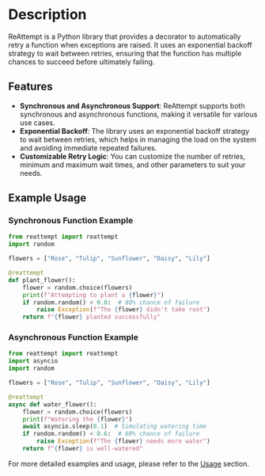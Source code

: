 # Description

ReAttempt is a Python library that provides a decorator to automatically retry a function when exceptions are raised. It uses an exponential backoff strategy to wait between retries, ensuring that the function has multiple chances to succeed before ultimately failing.

## Features

- **Synchronous and Asynchronous Support**: ReAttempt supports both synchronous and asynchronous functions, making it versatile for various use cases.
- **Exponential Backoff**: The library uses an exponential backoff strategy to wait between retries, which helps in managing the load on the system and avoiding immediate repeated failures.
- **Customizable Retry Logic**: You can customize the number of retries, minimum and maximum wait times, and other parameters to suit your needs.

## Example Usage

### Synchronous Function Example

```python
from reattempt import reattempt
import random

flowers = ["Rose", "Tulip", "Sunflower", "Daisy", "Lily"]

@reattempt
def plant_flower():
    flower = random.choice(flowers)
    print(f"Attempting to plant a {flower}")
    if random.random() < 0.8:  # 80% chance of failure
        raise Exception(f"The {flower} didn't take root")
    return f"{flower} planted successfully"
```

### Asynchronous Function Example

```python
from reattempt import reattempt
import asyncio
import random

flowers = ["Rose", "Tulip", "Sunflower", "Daisy", "Lily"]

@reattempt
async def water_flower():
    flower = random.choice(flowers)
    print(f"Watering the {flower}")
    await asyncio.sleep(0.1)  # Simulating watering time
    if random.random() < 0.6:  # 60% chance of failure
        raise Exception(f"The {flower} needs more water")
    return f"{flower} is well-watered"
```

For more detailed examples and usage, please refer to the [Usage](usage.md) section.